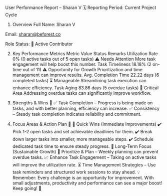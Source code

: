 
 User Performance Report – Sharan V
🗓 Reporting Period: Current Project Cycle
1. Overview
Full Name: Sharan V


Email: sharan@beforest.co


Role Status: 📌 Active Contributor


2. Key Performance Metrics
Metric
Value
Status
Remarks
Utilization Rate
0% (0 active tasks out of 5 open tasks)
⚠️ Needs Attention
More task engagement will help boost this number.
Task Timeliness
18.18% (2 on-time out of 11)
⚠️ Opportunity for Growth
Prioritization and time management can improve results.
Avg. Completion Time
22.22 days (6 completed tasks)
⏳ Manageable
Streamlining task execution can enhance efficiency.
Task Aging
83.86 days (5 overdue tasks)
🔴 Critical Area
Addressing overdue tasks can significantly improve workflow.

3. Strengths & Wins 🎉
✅ Task Completion – Progress is being made on tasks, and with better planning, efficiency can increase.
 ✅ Consistency – Steady task completion indicates reliability and commitment.
4. Focus Areas & Action Plan 🚀
🔹 Quick Wins (Immediate Improvements)
✔️ Pick 1-2 open tasks and set achievable deadlines for them.
 ✔️ Break down larger tasks into smaller, more manageable steps.
 ✔️ Schedule dedicated task time to ensure steady progress.
🔹 Long-Term Focus (Sustainable Growth)
🌱 Prioritize & Plan – Weekly planning can prevent overdue tasks.
 📈 Enhance Task Engagement – Taking on active tasks will improve the utilization rate.
 ⏳ Time Management Strategies – Use task reminders and structured work sessions to stay ahead.
💡 Remember: Every challenge is an opportunity for improvement. With small adjustments, productivity and performance can see a major boost! Keep going! 🚀


